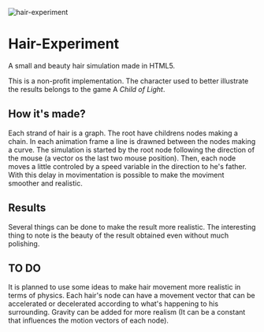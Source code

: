 ![hair-experiment](https://i.imgur.com/AMLaTya.png?1)
<h1>Hair-Experiment</h1>
A small and beauty hair simulation made in HTML5.

This is a non-profit implementation. The character used to better illustrate the results belongs to the game A *Child of Light*.

<h2>How it's made?</h2>
Each strand of hair is a graph. The root have childrens nodes making a chain. In each animation frame a line is drawned between the nodes making a curve.
The simulation is started by the root node following the direction of the mouse (a vector os the last two mouse position). Then, each node moves a little controled by a speed variable in the direction to he's father. With this delay in movimentation is possible to make the moviment smoother and realistic.

<h2>Results</h2>
Several things can be done to make the result more realistic. The interesting thing to note is the beauty of the result obtained even without much polishing.

<h2>TO DO</h2>
It is planned to use some ideas to make hair movement more realistic in terms of physics.
Each hair's node can have a movement vector that can be accelerated or decelerated according to what's happening to his surrounding.
Gravity can be added for more realism (It can be a constant that influences the motion vectors of each node).
